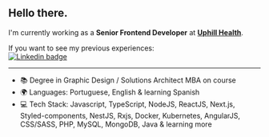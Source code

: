## Hello there.

I'm currently working as a **Senior Frontend Developer** at [**Uphill Health**](https://uphillhealth.com).
<br />

If you want to see my previous experiences:<br />
[![Linkedin badge](https://img.shields.io/badge/LinkedIn-recs182-informational?style=flat-square&logo=linkedin&logoColor=white&link=https://www.linkedin.com/in/recs182/)](https://www.linkedin.com/in/recs182/)

---

- 📚 Degree in Graphic Design / Solutions Architect MBA on course
- 🌍 Languages: Portuguese, English & learning Spanish
- 💻 Tech Stack: Javascript, TypeScript, NodeJS, ReactJS, Next.js, Styled-components, NestJS, Rxjs, Docker, Kubernetes, AngularJS, CSS/SASS, PHP, MySQL, MongoDB, Java & learning more
